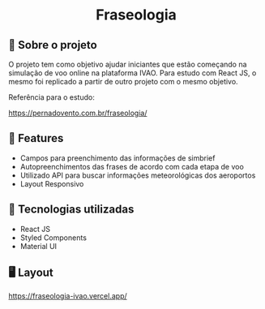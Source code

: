 <h1 align='center'>Fraseologia</h1>

## 📝 Sobre o projeto

O projeto tem como objetivo ajudar iniciantes que estão começando na simulação de voo online na plataforma IVAO. Para estudo com React JS, o mesmo foi replicado a partir de outro projeto com o mesmo objetivo.

Referência para o estudo:

https://pernadovento.com.br/fraseologia/

## 🌟 Features

- Campos para preenchimento das informações de simbrief
- Autopreenchimentos das frases de acordo com cada etapa de voo
- Utilizado API para buscar informações meteorológicas dos aeroportos
- Layout Responsivo

## 🚀 Tecnologias utilizadas

- React JS
- Styled Components
- Material UI

## 🖥️ Layout

https://fraseologia-ivao.vercel.app/
